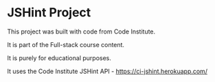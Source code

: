 # JSHint Project

This project was built with code from Code Institute.

It is part of the Full-stack course content.

It is purely for educational purposes.

It uses the Code Institute JSHint API - https://ci-jshint.herokuapp.com/
